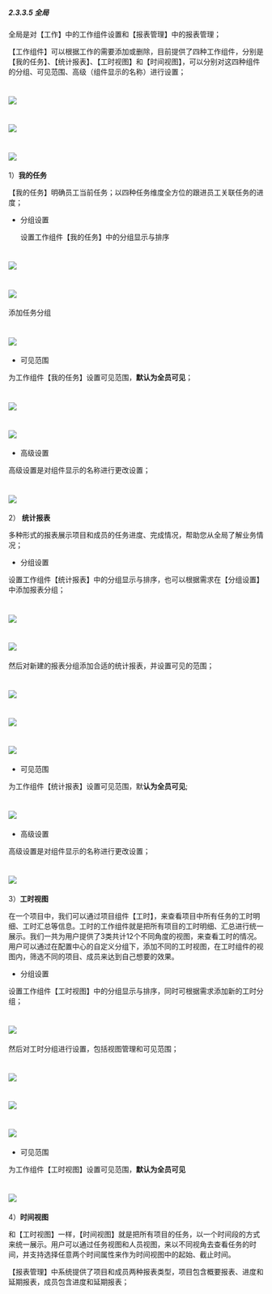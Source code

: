 ##### 2.3.3.5 全局

全局是对【工作】中的工作组件设置和【报表管理】中的报表管理；

【工作组件】可以根据工作的需要添加或删除，目前提供了四种工作组件，分别是【我的任务】、【统计报表】、【工时视图】和【时间视图】，可以分别对这四种组件的分组、可见范围、高级（组件显示的名称）进行设置；

# ![](/assets/05-高级-工作组件添加1.png)

# ![](/assets/05-高级-工作组件添加2.png)

# ![](/assets/05-高级-工作组件添加3.png)

1）**我的任务**

【我的任务】明确员工当前任务；以四种任务维度全方位的跟进员工关联任务的进度；

* 分组设置
 
  设置工作组件【我的任务】中的分组显示与排序

# ![](/assets/06全局-我的任务-分组设置1.png)

# ![](/assets/06全局-我的任务-分组设置2.png)

添加任务分组

# ![](/assets/06全局-我的任务-分组设置4.png)

* 可见范围

 为工作组件【我的任务】设置可见范围，**默认为全员可见**；
 
# ![](/assets/06全局-我的任务-ke见范围.png)

# ![](/assets/06全局-我的任务-ke见范围2.png)

* 高级设置

 高级设置是对组件显示的名称进行更改设置；

# ![](/assets/06全局-我的任务-高级设置.png)

2） **统计报表**

多种形式的报表展示项目和成员的任务进度、完成情况，帮助您从全局了解业务情况；

* 分组设置

 设置工作组件【统计报表】中的分组显示与排序，也可以根据需求在【分组设置】中添加报表分组；
 

 # ![](/assets/06全局-报表统计-分组设置1.png)

# ![](/assets/06全局-报表统计-分组设置2.png)

然后对新建的报表分组添加合适的统计报表，并设置可见的范围；

# ![](/assets/06全局-报表统计-分组设置-设置报表-添加统计报表1.png)

# ![](/assets/06全局-报表统计-分组设置-设置报表-添加统计报表2.png)

# ![](/assets/06全局-报表统计-分组设置-设置报表-可见范围.png)

* 可见范围

 为工作组件【统计报表】设置可见范围，默**认为全员可见**;

# ![](/assets/06全局-报表统计-可见范围1.png)

* 高级设置

 高级设置是对组件显示的名称进行更改设置；

# ![](/assets/06全局-报表统计-高级设置.png)


3）**工时视图**

在一个项目中，我们可以通过项目组件【工时】，来查看项目中所有任务的工时明细、工时汇总等信息。工时的工作组件就是把所有项目的工时明细、汇总进行统一展示。我们一共为用户提供了3类共计12个不同角度的视图，来查看工时的情况。用户可以通过在配置中心的自定义分组下，添加不同的工时视图，在工时组件的视图内，筛选不同的项目、成员来达到自己想要的效果。

* 分组设置

 设置工作组件【工时视图】中的分组显示与排序，同时可根据需求添加新的工时分组；
 
 # ![](/assets/06全局-工时视图-添加工时分组1.png)
 
 然后对工时分组进行设置，包括视图管理和可见范围；
 
 # ![](/assets/06全局-工时视图-添加工时分组-添加工时视图.png)
 
 # ![](/assets/06全局-工时视图-添加工时分组-添加工时视图2.png)
 
 # ![](/assets/06全局-工时视图-添加工时分组-可见范围.png)
 

* 可见范围
 
 为工作组件【工时视图】设置可见范围，**默认为全员可见**
 
 # ![](/assets/06全局-工时视图-可见范围.png)


4）**时间视图**

和【工时视图】一样，【时间视图】就是把所有项目的任务，以一个时间段的方式来统一展示。用户可以通过任务视图和人员视图，来以不同视角去查看任务的时间，并支持选择任意两个时间属性来作为时间视图中的起始、截止时间。




【报表管理】中系统提供了项目和成员两种报表类型，项目包含概要报表、进度和延期报表，成员包含进度和延期报表；

# 



